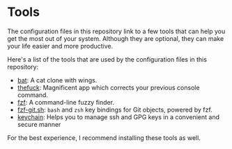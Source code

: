# <i class="fa-solid fa-screwdriver-wrench"></i> Tools

The configuration files in this repository link to a few tools that can help you get the most out of
your system. Although they are optional, they can make your life easier and more productive.

Here's a list of the tools that are used by the configuration files in this repository:

- [bat](https://github.com/sharkdp/bat): A cat clone with wings.
- [thefuck](https://github.com/nvbn/thefuck): Magnificent app which corrects your previous console
  command.
- [fzf](https://github.com/junegunn/fzf): A command-line fuzzy finder.
- [fzf-git.sh](https://github.com/junegunn/fzf-git.sh): `bash` and `zsh` key bindings for Git
  objects, powered by fzf.
- [keychain](https://github.com/funtoo/keychain): Helps you to manage ssh and GPG keys in a
  convenient and secure manner

For the best experience, I recommend installing these tools as well.
